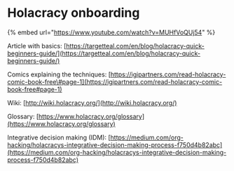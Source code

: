 # Holacracy onboarding

{% embed url="https://www.youtube.com/watch?v=MUHfVoQUj54" %}

Article with basics: [https://targetteal.com/en/blog/holacracy-quick-beginners-guide/](https://targetteal.com/en/blog/holacracy-quick-beginners-guide/)

Comics explaining the techniques: [https://igipartners.com/read-holacracy-comic-book-free\#page-1](https://igipartners.com/read-holacracy-comic-book-free#page-1)

Wiki: [http://wiki.holacracy.org/](http://wiki.holacracy.org/)

Glossary: [https://www.holacracy.org/glossary](https://www.holacracy.org/glossary)

Integrative decision making \(IDM\): [https://medium.com/org-hacking/holacracys-integrative-decision-making-process-f750d4b82abc](https://medium.com/org-hacking/holacracys-integrative-decision-making-process-f750d4b82abc)

